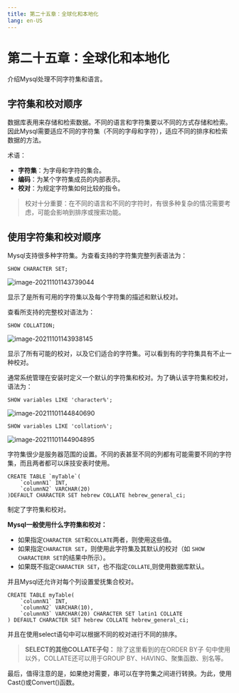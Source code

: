 ```yaml
---
title: 第二十五章：全球化和本地化
lang: en-US
---
```


# 第二十五章：全球化和本地化

介绍Mysql处理不同字符集和语言。

## 字符集和校对顺序

数据库表用来存储和检索数据。不同的语言和字符集要以不同的方式存储和检索。因此Mysql需要适应不同的字符集（不同的字母和字符），适应不同的排序和检索数据的方法。

术语：

- **字符集**：为字母和字符的集合。
- **编码**：为某个字符集成员的内部表示。
- **校对**：为规定字符集如何比较的指令。

> 校对十分重要：在不同的语言和不同的字符时，有很多种复杂的情况需要考虑，可能会影响到排序或搜索功能。

## 使用字符集和校对顺序

Mysql支持很多种字符集。为查看支持的字符集完整列表语法为：

~~~mysql
SHOW CHARACTER SET;
~~~

![image-20211101143739044](https://gitee.com/sue201982/mysql/raw/master/img/202111011437647.png)

显示了是所有可用的字符集以及每个字符集的描述和默认校对。

查看所支持的完整校对语法为：

~~~mysql
SHOW COLLATION;
~~~

![image-20211101143938145](https://gitee.com/sue201982/mysql/raw/master/img/202111011439188.png)

显示了所有可能的校对，以及它们适合的字符集。可以看到有的字符集具有不止一种校对。

通常系统管理在安装时定义一个默认的字符集和校对。为了确认该字符集和校对，语法为：

~~~mysql
SHOW variables LIKE 'character%';
~~~

![image-20211101144840690](https://gitee.com/sue201982/mysql/raw/master/img/202111011448721.png)

~~~mysql
SHOW variables LIKE 'collation%';
~~~

![image-20211101144904895](https://gitee.com/sue201982/mysql/raw/master/img/202111011449923.png)

字符集很少是服务器范围的设置。不同的表甚至不同的列都有可能需要不同的字符集，而且两者都可以床技安表时使用。

~~~mysql
CREATE TABLE `myTable`(
    `columnN1` INT,
    `columnN2` VARCHAR(20)
)DEFAULT CHARACTER SET hebrew COLLATE hebrew_general_ci;
~~~

制定了字符集和校对。

**Mysql一般使用什么字符集和校对：**

- 如果指定`CHARACTER SET`和`COLLATE`两者，则使用这些值。
- 如果指定`CHARACTER SET`，则使用此字符集及其默认的校对（如 `SHOW CHARACTERR SET`的结果中所示）。
- 如果既不指定`CHARACTER SET`，也不指定`COLLATE`,则使用数据库默认。

并且Mysql还允许对每个列设置爱抚集合校对。

~~~mysql
CREATE TABLE myTable(
    `columnN1` INT,
    `columnN2` VARCHAR(10),
    `columnN3` VARCHAR(20) CHARACTER SET latin1 COLLATE
) DEFAULT CHARACTER SET hebrew COLLATE hebrew_general_ci;
~~~

并且在使用select语句中可以根据不同的校对进行不同的排序。

> **SELECT的其他COLLATE子句：** 除了这里看到的在ORDER BY子 句中使用以外，COLLATE还可以用于GROUP BY、HAVING、聚集函数、别名等。

最后，值得注意的是，如果绝对需要，串可以在字符集之间进行转换。为此，使用Cast()或Convert()函数。

